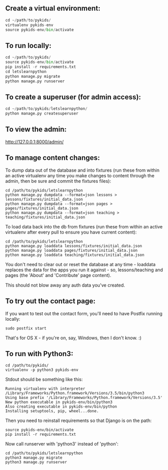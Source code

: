 Create a virtual environment:
-----------------------------

```python
cd ~/path/to/pykids/
virtualenv pykids-env
source pykids-env/bin/activate
```

To run locally:
---------------

```python
cd ~/path/to/pykids/
source pykids-env/bin/activate
pip install -r requirements.txt
cd letslearnpython
python manage.py migrate
python manage.py runserver
```

To create a superuser (for admin access):
-----------------------------------------

```python
cd ~/path/to/pykids/letslearnpython/
python manage.py createsuperuser
```

To view the admin:
------------------

http://127.0.0.1:8000/admin/


To manage content changes:
--------------------------

To dump data out of the database and into fixtures (run these from within an active virtualenv any time you make changes to content through the admin, then be sure and commit the fixtures files):

    cd /path/to/pykids/letslearnpython
    python manage.py dumpdata --format=json lessons > lessons/fixtures/initial_data.json
    python manage.py dumpdata --format=json pages > pages/fixtures/initial_data.json
    python manage.py dumpdata --format=json teaching > teaching/fixtures/initial_data.json

To load data back into the db from fixtures (run these from within an active virtualenv after every pull to ensure you have current content):

    cd /path/to/pykids/letslearnpython
    python manage.py loaddata lessons/fixtures/initial_data.json
    python manage.py loaddata pages/fixtures/initial_data.json
    python manage.py loaddata teaching/fixtures/initial_data.json

You don't need to clear out or reset the database at any time - loaddata replaces the data for the apps you run it against - so, lessons/teaching and pages (the 'About' and 'Contribute' page content).

This should not blow away any auth data you've created.


To try out the contact page:
----------------------------

If you want to test out the contact form, you'll need to have Postfix running locally:

    sudo postfix start

That's for OS X - if you're on, say, Windows, then I don't know. :)


To run with Python3:
--------------------

    cd /path/to/pykids/
    virtualenv -p python3 pykids-env

Stdout should be something like this:

    Running virtualenv with interpreter /Library/Frameworks/Python.framework/Versions/3.5/bin/python3
    Using base prefix '/Library/Frameworks/Python.framework/Versions/3.5'
    New python executable in pykids-env/bin/python3
    Also creating executable in pykids-env/bin/python
    Installing setuptools, pip, wheel...done.

Then you need to reinstall requirements so that Django is on the path:

    source pykids-env/bin/activate
    pip install -r requirements.txt

Now call runserver with 'python3' instead of 'python':

    cd /path/to/pykids/letslearnpython
    python3 manage.py migrate
    python3 manage.py runserver
